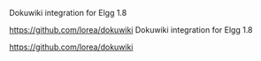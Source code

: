 Dokuwiki integration for Elgg 1.8

https://github.com/lorea/dokuwiki
Dokuwiki integration for Elgg 1.8

https://github.com/lorea/dokuwiki
